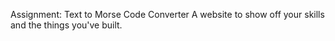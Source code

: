 Assignment: Text to Morse Code Converter
A website to show off your skills and the things you've built.